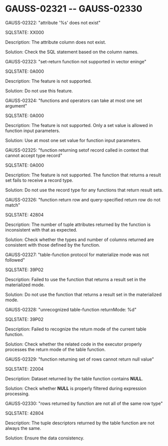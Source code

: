 # GAUSS-02321 -- GAUSS-02330<a name="EN-US_TOPIC_0302073471"></a>

GAUSS-02322: "attribute '%s' does not exist"

SQLSTATE: XX000

Description: The attribute column does not exist.

Solution: Check the SQL statement based on the column names.

GAUSS-02323: "set-return function not supported in vector eninge"

SQLSTATE: 0A000

Description: The feature is not supported.

Solution: Do not use this feature.

GAUSS-02324: "functions and operators can take at most one set argument"

SQLSTATE: 0A000

Description: The feature is not supported. Only a set value is allowed in function input parameters.

Solution: Use at most one set value for function input parameters.

GAUSS-02325: "function returning setof record called in context that cannot accept type record"

SQLSTATE: 0A000

Description: The feature is not supported. The function that returns a result set fails to receive a record type.

Solution: Do not use the record type for any functions that return result sets.

GAUSS-02326: "function return row and query-specified return row do not match"

SQLSTATE: 42804

Description: The number of tuple attributes returned by the function is inconsistent with that as expected.

Solution: Check whether the types and number of columns returned are consistent with those defined by the function.

GAUSS-02327: "table-function protocol for materialize mode was not followed"

SQLSTATE: 39P02

Description: Failed to use the function that returns a result set in the materialized mode.

Solution: Do not use the function that returns a result set in the materialized mode.

GAUSS-02328: "unrecognized table-function returnMode: %d"

SQLSTATE: 39P02

Description: Failed to recognize the return mode of the current table function.

Solution: Check whether the related code in the executor properly processes the return mode of the table function.

GAUSS-02329: "function returning set of rows cannot return null value"

SQLSTATE: 22004

Description: Dataset returned by the table function contains  **NULL**.

Solution: Check whether  **NULL**  is properly filtered during expression processing.

GAUSS-02330: "rows returned by function are not all of the same row type"

SQLSTATE: 42804

Description: The tuple descriptors returned by the table function are not always the same.

Solution: Ensure the data consistency.

